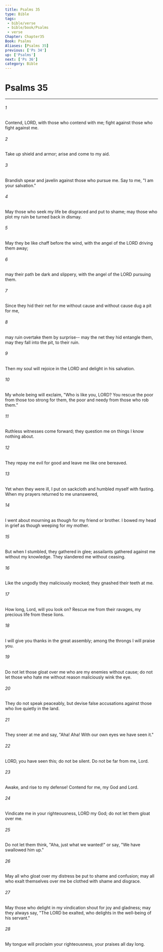 ```yaml
---
title: Psalms 35
type: Bible
tags:
 - bible/verse
 - bible/book/Psalms
 - verse
Chapter: Chapter35
Book: Psalms
Aliases: [Psalms 35]
previous: ['Ps 34']
up: ['Psalms']
next: ['Ps 36']
category: Bible
---
```

# Psalms 35

***


###### 1 
Contend, LORD, with those who contend with me; fight against those who fight against me. 

###### 2 
Take up shield and armor; arise and come to my aid. 

###### 3 
Brandish spear and javelin against those who pursue me. Say to me, "I am your salvation." 

###### 4 
May those who seek my life be disgraced and put to shame; may those who plot my ruin be turned back in dismay. 

###### 5 
May they be like chaff before the wind, with the angel of the LORD driving them away; 

###### 6 
may their path be dark and slippery, with the angel of the LORD pursuing them. 

###### 7 
Since they hid their net for me without cause and without cause dug a pit for me, 

###### 8 
may ruin overtake them by surprise-- may the net they hid entangle them, may they fall into the pit, to their ruin. 

###### 9 
Then my soul will rejoice in the LORD and delight in his salvation. 

###### 10 
My whole being will exclaim, "Who is like you, LORD? You rescue the poor from those too strong for them, the poor and needy from those who rob them." 

###### 11 
Ruthless witnesses come forward; they question me on things I know nothing about. 

###### 12 
They repay me evil for good and leave me like one bereaved. 

###### 13 
Yet when they were ill, I put on sackcloth and humbled myself with fasting. When my prayers returned to me unanswered, 

###### 14 
I went about mourning as though for my friend or brother. I bowed my head in grief as though weeping for my mother. 

###### 15 
But when I stumbled, they gathered in glee; assailants gathered against me without my knowledge. They slandered me without ceasing. 

###### 16 
Like the ungodly they maliciously mocked; they gnashed their teeth at me. 

###### 17 
How long, Lord, will you look on? Rescue me from their ravages, my precious life from these lions. 

###### 18 
I will give you thanks in the great assembly; among the throngs I will praise you. 

###### 19 
Do not let those gloat over me who are my enemies without cause; do not let those who hate me without reason maliciously wink the eye. 

###### 20 
They do not speak peaceably, but devise false accusations against those who live quietly in the land. 

###### 21 
They sneer at me and say, "Aha! Aha! With our own eyes we have seen it." 

###### 22 
LORD, you have seen this; do not be silent. Do not be far from me, Lord. 

###### 23 
Awake, and rise to my defense! Contend for me, my God and Lord. 

###### 24 
Vindicate me in your righteousness, LORD my God; do not let them gloat over me. 

###### 25 
Do not let them think, "Aha, just what we wanted!" or say, "We have swallowed him up." 

###### 26 
May all who gloat over my distress be put to shame and confusion; may all who exalt themselves over me be clothed with shame and disgrace. 

###### 27 
May those who delight in my vindication shout for joy and gladness; may they always say, "The LORD be exalted, who delights in the well-being of his servant." 

###### 28 
My tongue will proclaim your righteousness, your praises all day long. 
